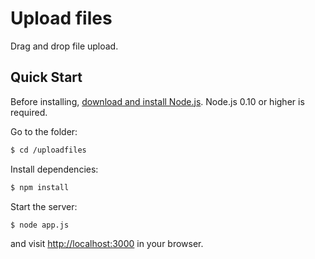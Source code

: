 # Upload files

Drag and drop file upload.

## Quick Start

Before installing, [download and install Node.js](https://nodejs.org/en/download/).
Node.js 0.10 or higher is required.

  Go to the folder:

```bash
$ cd /uploadfiles
```

  Install dependencies:

```bash
$ npm install
```

  Start the server:

```bash
$ node app.js
```

  and visit [http://localhost:3000](http://localhost:3000) in your browser.
